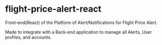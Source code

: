 # flight-price-alert-react
Front-end(React) of the Platform of Alert/Notifications for Flight Price Alert.

Made to integrate with a Back-end application to manage all Alerts, User profiles, and accounts.
